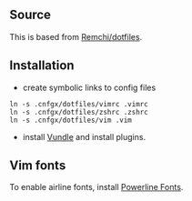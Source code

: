 ## Source
This is based from [Remchi/dotfiles](https://github.com/Remchi/dotfiles).

## Installation
* create symbolic links to config files

```
ln -s .cnfgx/dotfiles/vimrc .vimrc
ln -s .cnfgx/dotfiles/zshrc .zshrc
ln -s .cnfgx/dotfiles/vim .vim
```

* install [Vundle](https://github.com/VundleVim/Vundle.vim) and install plugins.

## Vim fonts

To enable airline fonts, install [Powerline Fonts](https://github.com/powerline/fonts).
